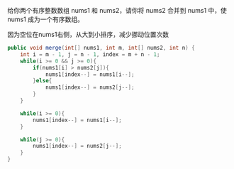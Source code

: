 给你两个有序整数数组 nums1 和 nums2，请你将 nums2 合并到 nums1 中，使 nums1 成为一个有序数组。

因为空位在nums1右侧，从大到小排序，减少挪动位置次数
```Java
public void merge(int[] nums1, int m, int[] nums2, int n) {
    int i = m - 1, j = n - 1, index = m + n - 1;
    while(i >= 0 && j >= 0){
        if(nums1[i] > nums2[j]){
            nums1[index--] = nums1[i--];
        }else{
            nums1[index--] = nums2[j--];
        }
    }

    while(i >= 0){
        nums1[index--] = nums1[i--];
    }

    while(j >= 0){
        nums1[index--] = nums2[j--];
    }
}
```
